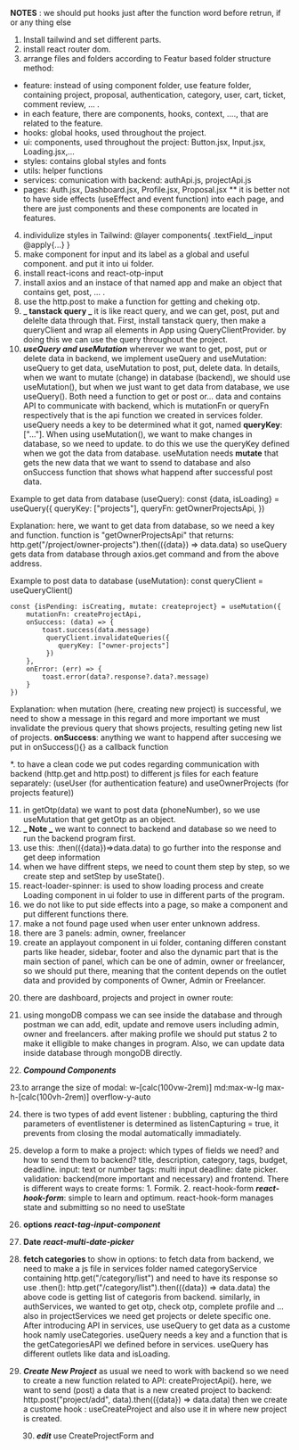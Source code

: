 **NOTES** : we should put hooks just after the function word before retrun, if or any thing else

1. Install tailwind and set different parts.
2. install react router dom.
3. arrange files and folders according to Featur based folder structure method:

- feature: instead of using component folder, use feature folder, containing project, proposal, authentication, category, user, cart, ticket, comment review, ... .
- in each feature, there are components, hooks, context, ...., that are related to the feature.
- hooks: global hooks, used throughout the project.
- ui: components, used throughout the project: Button.jsx, Input.jsx, Loading.jsx,...
- styles: contains global styles and fonts
- utils: helper functions
- services: comunication with backend: authApi.js, projectApi.js
- pages: Auth.jsx, Dashboard.jsx, Profile.jsx, Proposal.jsx
  \*\* it is better not to have side effects (useEffect and event function) into each page, and there are just components and these components are located in features.

4. individulize styles in Tailwind: @layer components{ .textField\_\_input @apply{...} }
5. make component for input and its label as a global and useful component. and put it into ui folder.
6. install react-icons and react-otp-input
7. install axios and an instace of that named app and make an object that contains get, post, ... .
8. use the http.post to make a function for getting and cheking otp.
9. **_ tanstack query _** it is like react query, and we can get, post, put and delelte data through that.
   First, install tanstack query, then make a queryClient and wrap all elements in App using QueryClientProvider. by doing this we can use the query throughout the project.
10. ***useQuery and useMutation*** wherever we want to get, post, put or delete data in backend, we implement useQuery and useMutation: useQuery to get data, useMutation to post, put, delete data. In details, when we want to mutate (change) in database (backend), we should use useMutation(), but when we just want to get data from database, we use useQuery(). Both need a function to get or post or... data and contains API to communicate with backend, which is mutationFn or queryFn respectively that is the api function we created in services folder.
useQuery needs a key to be determined what it got, named **queryKey**:["..."].
When using useMutation(), we want to make changes in database, so we need to update. to do this we use the queryKey defined when we got the data from database. 
useMutation needs **mutate** that gets the new data that we want to ssend to database and also onSuccess function that shows what happend after successful post data.

  Example to get data from database (useQuery):
    const {data, isLoading} = useQuery({
    queryKey: ["projects"],
    queryFn: getOwnerProjectsApi,
    })

  Explanation: here, we want to get data from database, so we need a key and function.
  function is "getOwnerProjectsApi" that returns:
  http.get("/project/owner-projects").then(({data}) => data.data)
  so useQuery gets data from database through axios.get command and from the above address.

  Example to post data to database (useMutation):
    const queryClient = useQueryClient()

    const {isPending: isCreating, mutate: createproject} = useMutation({
        mutationFn: createProjectApi,
        onSuccess: (data) => {
            toast.success(data.message)
             queryClient.invalidateQueries({
                queryKey: ["owner-projects"]
             })
        },
        onError: (err) => {
            toast.error(data?.response?.data?.message)
        }
    })

  Explanation: when mutation (here, creating new project) is successful, we need to show a message in this regard and more important we must invalidate the previous query that shows projects, resulting geting new list of projects.
  **onSuccess**: anything we want to happend after succesing we put in onSuccess(){} as a callback function
 

*. to have a clean code we put codes regarding communication with backend (http.get and http.post) to different js files for each feature separately:
(useUser (for authentication feature) and useOwnerProjects (for projects feature))

11. in getOtp(data) we want to post data (phoneNumber), so we use useMutation that get getOtp as an object.
12. **_ Note _** we want to connect to backend and database so we need to run the backend program first.
13. use this: .then(({data})=>data.data) to go further into the response and get deep information
14. when we have diffrent steps, we need to count them step by step, so we create step and setStep by useState().
15. react-loader-spinner: is used to show loading process and create Loading component in ui folder to use in different parts of the program.
16. we do not like to put side effects into a page, so make a component and put different functions there.
17. make a not found page used when user enter unknown address.
18. there are 3 panels: admin, owner, freelancer
19. create an applayout component in ui folder, contaning differen constant parts like header, sidebar, footer and also the dynamic part that is the main section of panel, which can be one of admin, owner or freelancer, so we should put <Outlet/>
there, meaning that the content depends on the outlet data and provided by components of Owner, Admin or Freelancer.
<!--
<Route element={<AppLayout/>} >
    <Route path="/owner" element={<Owner/>} />
    <Route path="/admin" element={<Admin/>} />
    <Route path="/freelancer" element={<Freelancer/>} />
</Route>
-->
20. there are dashboard, projects and project in owner route:
<!--
<Route path="/owner" element={<AppLayout />}>
  <Route index element={<Navigate to="dashboard" replace/>} />
  <Route path="dashboard" element={<OwnerDashboard />} />
  <Route path="projects" element={<Projects/>} />
  <Route path="projects/:id" element={<Project/>} />
</Route>
-->
21. using mongoDB compass we can see inside the database and through postman we can add, edit, update and remove users including admin, owner and freelancers. after making profile we should put status 2 to make it elligible to make changes in program. Also, we can update data inside database through mongoDB directly.

22. **_Compound Components_**

23.to arrange the size of modal:
w-[calc(100vw-2rem)] md:max-w-lg max-h-[calc(100vh-2rem)] overflow-y-auto

24. there is two types of add event listener : bubbling, capturing
    the third parameters of eventlistener is determined as listenCapturing = true, it prevents from closing the modal automatically immadiately.

25. develop a form to make a project: which types of fields we need? and how to send them to backend?
    title, description, category, tags, budget, deadline.
    input: text or number
    tags: multi input
    deadline: date picker.
    validation: backend(more important and necessary) and frontend.
    There is different ways to create forms: 1. Formik. 2. react-hook-form
    **_react-hook-form_**: simple to learn and optimum.
    react-hook-form manages state and submitting so no need to useState

26. **options** **_react-tag-input-component_**
27. **Date** **_react-multi-date-picker_**
28. **fetch categories** to show in options: to fetch data from backend, we need to make a js file in services folder named categoryService containing http.get("/category/list") and need to have its response so use .then():
    http.get("/category/list").then(({data}) => data.data)
    the above code is getting list of categoris from backend.
    similarly, in authServices, we wanted to get otp, check otp, complete profile and ... also in projectServices we need get projects or delete specific one.
    After introducing API in services, use useQuery to get data as a custome hook namly useCategories. useQuery needs a key and a function that is the getCategoriesAPI we defined before in services. useQuery has different outlets like data and isLoading.

29. **_Create New Project_**
    as usual we need to work with backend so we need to create a new function related to API: createProjectApi(). here, we want to send (post) a data that is a new created project to backend: http.post("project/add", data).then(({data}) => data.data)
    then we create a custome hook : useCreateProject and also use it in where new project is created.

    30. ***edit***
    use CreateProjectForm and 
